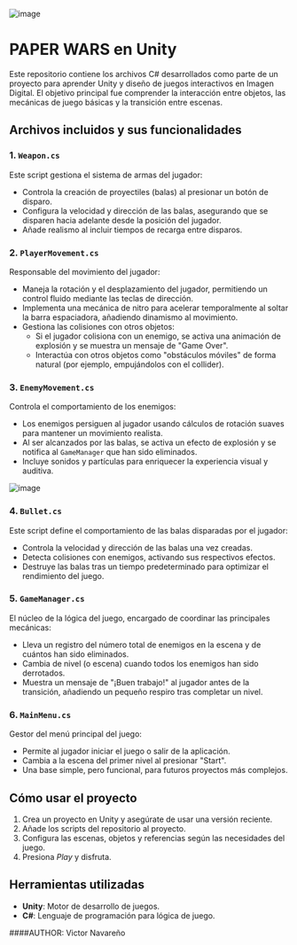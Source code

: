 ![image](https://github.com/user-attachments/assets/41a14cd1-dddb-4047-bc2d-cd6042bfd897)

#  **PAPER WARS en Unity**  

Este repositorio contiene los archivos C# desarrollados como parte de un proyecto para aprender Unity y diseño de juegos interactivos en Imagen Digital. El objetivo principal fue comprender la interacción entre objetos, las mecánicas de juego básicas y la transición entre escenas.


##  **Archivos incluidos y sus funcionalidades**  

### 1. **`Weapon.cs`**  
Este script gestiona el sistema de armas del jugador:  
- Controla la creación de proyectiles (balas) al presionar un botón de disparo.  
- Configura la velocidad y dirección de las balas, asegurando que se disparen hacia adelante desde la posición del jugador.  
- Añade realismo al incluir tiempos de recarga entre disparos.  


### 2. **`PlayerMovement.cs`**  
Responsable del movimiento del jugador:  
- Maneja la rotación y el desplazamiento del jugador, permitiendo un control fluido mediante las teclas de dirección.  
- Implementa una mecánica de nitro para acelerar temporalmente al soltar la barra espaciadora, añadiendo dinamismo al movimiento.  
- Gestiona las colisiones con otros objetos:  
  - Si el jugador colisiona con un enemigo, se activa una animación de explosión y se muestra un mensaje de "Game Over".  
  - Interactúa con otros objetos como "obstáculos móviles" de forma natural (por ejemplo, empujándolos con el collider).  


### 3. **`EnemyMovement.cs`**  
Controla el comportamiento de los enemigos:  
- Los enemigos persiguen al jugador usando cálculos de rotación suaves para mantener un movimiento realista.  
- Al ser alcanzados por las balas, se activa un efecto de explosión y se notifica al `GameManager` que han sido eliminados.  
- Incluye sonidos y partículas para enriquecer la experiencia visual y auditiva.  

![image](https://github.com/user-attachments/assets/98fc0246-80d0-49c4-91a5-4bc644f27560)


### 4. **`Bullet.cs`**  
Este script define el comportamiento de las balas disparadas por el jugador:  
- Controla la velocidad y dirección de las balas una vez creadas.  
- Detecta colisiones con enemigos, activando sus respectivos efectos.  
- Destruye las balas tras un tiempo predeterminado para optimizar el rendimiento del juego.  


### 5. **`GameManager.cs`**  
El núcleo de la lógica del juego, encargado de coordinar las principales mecánicas:  
- Lleva un registro del número total de enemigos en la escena y de cuántos han sido eliminados.  
- Cambia de nivel (o escena) cuando todos los enemigos han sido derrotados.  
- Muestra un mensaje de "¡Buen trabajo!" al jugador antes de la transición, añadiendo un pequeño respiro tras completar un nivel.  

### 6. **`MainMenu.cs`**  
Gestor del menú principal del juego:  
- Permite al jugador iniciar el juego o salir de la aplicación.  
- Cambia a la escena del primer nivel al presionar "Start".  
- Una base simple, pero funcional, para futuros proyectos más complejos.  

## **Cómo usar el proyecto**  
1. Crea un proyecto en Unity y asegúrate de usar una versión reciente.  
2. Añade los scripts del repositorio al proyecto.  
3. Configura las escenas, objetos y referencias según las necesidades del juego.  
4. Presiona *Play* y disfruta.  

## **Herramientas utilizadas**  
- **Unity**: Motor de desarrollo de juegos.  
- **C#**: Lenguaje de programación para lógica de juego.  

####AUTHOR: Victor Navareño
